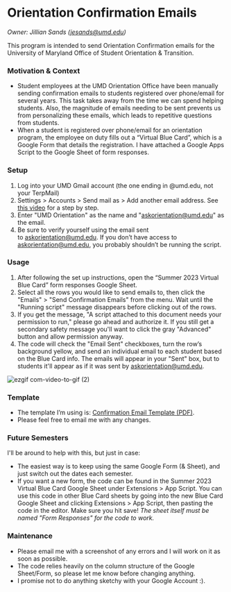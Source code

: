 # Orientation Confirmation Emails
*Owner: Jillian Sands (jesands@umd.edu)*

This program is intended to send Orientation Confirmation emails for the University of Maryland Office of Student Orientation & Transition. 

### Motivation & Context
- Student employees at the UMD Orientation Office have been manually sending confirmation emails to students registered over phone/email for several years. This task takes away from the time we can spend helping students. Also, the magnitude of emails needing to be sent prevents us from personalizing these emails, which leads to repetitive questions from students.
- When a student is registered over phone/email for an orientation program, the employee on duty fills out a “Virtual Blue Card”, which is a Google Form that details the registration. I have attached a Google Apps Script to the Google Sheet of form responses.

### Setup
1. Log into your UMD Gmail account (the one ending in @umd.edu, not your TerpMail)
2. Settings > Accounts > Send mail as > Add another email address. See [this video](https://youtu.be/-m6SBTzx5n0?t=27) for a step by step.
3. Enter "UMD Orientation" as the name and "[askorientation@umd.edu](mailto:askorientation@umd.edu)" as the email. 
4. Be sure to verify yourself using the email sent to [askorientation@umd.edu](mailto:askorientation@umd.edu). If you don’t have access to askorientation@umd.edu, you probably shouldn’t be running the script.

### Usage
1. After following the set up instructions, open the “Summer 2023 Virtual Blue Card” form responses Google Sheet.  
2. Select all the rows you would like to send emails to, then click the "Emails" > "Send Confirmation Emails" from the menu. Wait until the "Running script" message disappears before clicking out of the rows.
3. If you get the message, "A script attached to this document needs your permission to run," please go ahead and authorize it. If you still get a secondary safety message you'll want to click the gray "Advanced" button and allow permission anyway.
4. The code will check the "Email Sent" checkboxes, turn the row’s background yellow, and send an individual email to each student based on the Blue Card info. The emails will appear in your "Sent" box, but to students it'll appear as if it was sent by [askorientation@umd.edu](mailto:askorientation@umd.edu).

![ezgif com-video-to-gif (2)](https://github.com/jillsands/OrientationConfirmationEmails/assets/67645854/473b5f8b-85a9-4ff8-bf14-03347374224d)

### Template
- The template I’m using is: [Confirmation Email Template (PDF)](https://github.com/jillsands/OrientationConfirmationEmails/files/11535964/Gmail.-.UMD.Orientation.Confirmation._.Office.of.Student.Orientation.Transition.pdf).
- Please feel free to email me with any changes.

### Future Semesters
I'll be around to help with this, but just in case:
- The easiest way is to keep using the same Google Form (& Sheet), and just switch out the dates each semester.
- If you want a new form, the code can be found in the Summer 2023 Virtual Blue Card Google Sheet under Extensions > App Script. You can use this code in other Blue Card sheets by going into the new Blue Card Google Sheet and clicking Extensions > App Script, then pasting the code in the editor. Make sure you hit save! *The sheet itself must be named "Form Responses" for the code to work.*

### Maintenance
- Please email me with a screenshot of any errors and I will work on it as soon as possible.
- The code relies heavily on the column structure of the Google Sheet/Form, so please let me know before changing anything.
- I promise not to do anything sketchy with your Google Account :).
